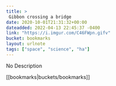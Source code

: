 ```yaml
---
title: > 
 Gibbon crossing a bridge
date: 2020-10-01T21:31:32+00:00
dateadded: 2022-04-13 22:45:37 -0400
link: "https://i.imgur.com/C46FWpn.gifv"
bucket: bookmarks
layout: urlnote
tags: ["space", "science", "ha"]
--- 
```

No Description
 <!-- end excerpt --> 
<div class='bucket'>[[bookmarks|buckets/bookmarks]]</div> 
